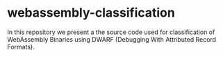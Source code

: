 # webassembly-classification
In this repository we present a the source code used for classification of WebAssembly Binaries using DWARF (Debugging With Attributed Record Formats).
